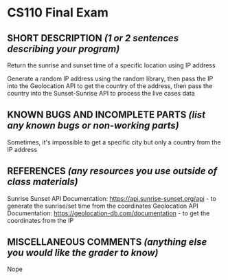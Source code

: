 # CS110 Final Exam

## SHORT DESCRIPTION *(1 or 2 sentences describing your program)*
Return the sunrise and sunset time of a specific location using IP address

Generate a random IP address using the random library, then pass the IP into the Geolocation API to get the country of the address, then pass the country into the Sunset-Sunrise API to process the live cases data


## KNOWN BUGS AND INCOMPLETE PARTS *(list any known bugs or non-working parts)*
Sometimes, it's impossible to get a specific city but only a country from the IP address

## REFERENCES *(any resources you use outside of class materials)*
Sunrise Sunset API Documentation: https://api.sunrise-sunset.org/api - to generate the sunrise/set time from the coordinates
Geolocation API Documentation: https://geolocation-db.com/documentation - to get the coordinates from the IP

## MISCELLANEOUS COMMENTS *(anything else you would like the grader to know)*
Nope